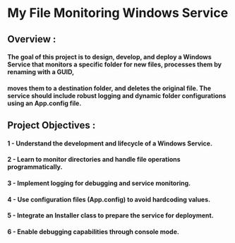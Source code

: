 # My File Monitoring Windows Service


## Overview :

#### The goal of this project is to design, develop, and deploy a Windows Service that monitors a specific folder for new files, processes them by renaming with a GUID,
#### moves them to a destination folder, and deletes the original file. The service should include robust logging and dynamic folder configurations using an App.config file.


## Project Objectives :

#### 1 - Understand the development and lifecycle of a Windows Service.
#### 2 - Learn to monitor directories and handle file operations programmatically.
#### 3 - Implement logging for debugging and service monitoring.
#### 4 - Use configuration files (App.config) to avoid hardcoding values.
#### 5 - Integrate an Installer class to prepare the service for deployment.
#### 6 - Enable debugging capabilities through console mode.
